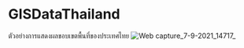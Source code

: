 # GISDataThailand
ตัวอย่างการแสดงผลขอบเขตพื้นที่ของประเทศไทย
![Web capture_7-9-2021_14717_](https://user-images.githubusercontent.com/58202287/132300022-ad7063e7-4ecf-4e2d-ad3b-16b512a15d9f.jpeg)
